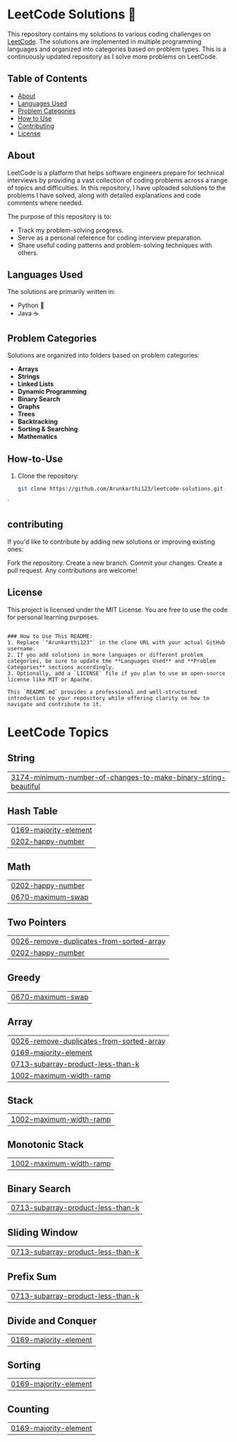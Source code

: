 # LeetCode Solutions 🚀

This repository contains my solutions to various coding challenges on [LeetCode](https://leetcode.com/). The solutions are implemented in multiple programming languages and organized into categories based on problem types. This is a continuously updated repository as I solve more problems on LeetCode.

## Table of Contents
- [About](#about)
- [Languages Used](#languages-used)
- [Problem Categories](#problem-categories)
- [How to Use](#how-to-use)
- [Contributing](#contributing)
- [License](#license)

## About
LeetCode is a platform that helps software engineers prepare for technical interviews by providing a vast collection of coding problems across a range of topics and difficulties. In this repository, I have uploaded solutions to the problems I have solved, along with detailed explanations and code comments where needed.

The purpose of this repository is to:
- Track my problem-solving progress.
- Serve as a personal reference for coding interview preparation.
- Share useful coding patterns and problem-solving techniques with others.

## Languages Used
The solutions are primarily written in:
- Python 🐍
- Java ☕

## Problem Categories
Solutions are organized into folders based on problem categories:
- **Arrays**
- **Strings**
- **Linked Lists**
- **Dynamic Programming**
- **Binary Search**
- **Graphs**
- **Trees**
- **Backtracking**
- **Sorting & Searching**
- **Mathematics**

## How-to-Use
1. Clone the repository:

   ```bash
   git clone https://github.com/Arunkarthi123/leetcode-solutions.git
`
## contributing
If you'd like to contribute by adding new solutions or improving existing ones:

Fork the repository.
Create a new branch.
Commit your changes.
Create a pull request.
Any contributions are welcome!

## License
This project is licensed under the MIT License. You are free to use the code for personal learning purposes.
```vbnet

### How to Use This README:
1. Replace `"Arunkarthi123"` in the clone URL with your actual GitHub username.
2. If you add solutions in more languages or different problem categories, be sure to update the **Languages Used** and **Problem Categories** sections accordingly.
3. Optionally, add a `LICENSE` file if you plan to use an open-source license like MIT or Apache.

This `README.md` provides a professional and well-structured introduction to your repository while offering clarity on how to navigate and contribute to it.
```


<!---LeetCode Topics Start-->
# LeetCode Topics
## String
|  |
| ------- |
| [3174-minimum-number-of-changes-to-make-binary-string-beautiful](https://github.com/Arunkarthi123/Leetcode_solutions/tree/master/3174-minimum-number-of-changes-to-make-binary-string-beautiful) |
## Hash Table
|  |
| ------- |
| [0169-majority-element](https://github.com/Arunkarthi123/Leetcode_solutions/tree/master/0169-majority-element) |
| [0202-happy-number](https://github.com/Arunkarthi123/Leetcode_solutions/tree/master/0202-happy-number) |
## Math
|  |
| ------- |
| [0202-happy-number](https://github.com/Arunkarthi123/Leetcode_solutions/tree/master/0202-happy-number) |
| [0670-maximum-swap](https://github.com/Arunkarthi123/Leetcode_solutions/tree/master/0670-maximum-swap) |
## Two Pointers
|  |
| ------- |
| [0026-remove-duplicates-from-sorted-array](https://github.com/Arunkarthi123/Leetcode_solutions/tree/master/0026-remove-duplicates-from-sorted-array) |
| [0202-happy-number](https://github.com/Arunkarthi123/Leetcode_solutions/tree/master/0202-happy-number) |
## Greedy
|  |
| ------- |
| [0670-maximum-swap](https://github.com/Arunkarthi123/Leetcode_solutions/tree/master/0670-maximum-swap) |
## Array
|  |
| ------- |
| [0026-remove-duplicates-from-sorted-array](https://github.com/Arunkarthi123/Leetcode_solutions/tree/master/0026-remove-duplicates-from-sorted-array) |
| [0169-majority-element](https://github.com/Arunkarthi123/Leetcode_solutions/tree/master/0169-majority-element) |
| [0713-subarray-product-less-than-k](https://github.com/Arunkarthi123/Leetcode_solutions/tree/master/0713-subarray-product-less-than-k) |
| [1002-maximum-width-ramp](https://github.com/Arunkarthi123/Leetcode_solutions/tree/master/1002-maximum-width-ramp) |
## Stack
|  |
| ------- |
| [1002-maximum-width-ramp](https://github.com/Arunkarthi123/Leetcode_solutions/tree/master/1002-maximum-width-ramp) |
## Monotonic Stack
|  |
| ------- |
| [1002-maximum-width-ramp](https://github.com/Arunkarthi123/Leetcode_solutions/tree/master/1002-maximum-width-ramp) |
## Binary Search
|  |
| ------- |
| [0713-subarray-product-less-than-k](https://github.com/Arunkarthi123/Leetcode_solutions/tree/master/0713-subarray-product-less-than-k) |
## Sliding Window
|  |
| ------- |
| [0713-subarray-product-less-than-k](https://github.com/Arunkarthi123/Leetcode_solutions/tree/master/0713-subarray-product-less-than-k) |
## Prefix Sum
|  |
| ------- |
| [0713-subarray-product-less-than-k](https://github.com/Arunkarthi123/Leetcode_solutions/tree/master/0713-subarray-product-less-than-k) |
## Divide and Conquer
|  |
| ------- |
| [0169-majority-element](https://github.com/Arunkarthi123/Leetcode_solutions/tree/master/0169-majority-element) |
## Sorting
|  |
| ------- |
| [0169-majority-element](https://github.com/Arunkarthi123/Leetcode_solutions/tree/master/0169-majority-element) |
## Counting
|  |
| ------- |
| [0169-majority-element](https://github.com/Arunkarthi123/Leetcode_solutions/tree/master/0169-majority-element) |
<!---LeetCode Topics End-->